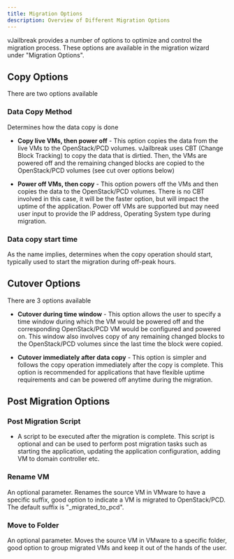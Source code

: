 ```yaml
---
title: Migration Options
description: Overview of Different Migration Options
---
```


vJailbreak provides a number of options to optimize and control the migration process. These options are available in the migration wizard under "Migration Options".

## Copy Options
There are two options available

### Data Copy Method
Determines how the data copy is done

* **Copy live VMs, then power off** - This option copies the data from the live VMs to the OpenStack/PCD volumes. vJailbreak uses CBT (Change Block Tracking) to copy the data that is dirtied. Then, the VMs are powered off and the remaining changed blocks are copied to the OpenStack/PCD volumes (see cut over options below)

* **Power off VMs, then copy** - This option powers off the VMs and then copies the data to the OpenStack/PCD volumes. There is no CBT involved in this case, it will be the faster option, but will impact the uptime of the application. Power off VMs are supported but may need user input to provide the IP address, Operating System type during migration.

### Data copy start time
As the name implies, determines when the copy operation should start, typically used to start the migration during off-peak hours.

## Cutover Options
There are 3 options available

* **Cutover during time window** - This option allows the user to specify a time window during which the VM would be powered off and the corresponding OpenStack/PCD VM would be configured and powered on. This window also involves copy of any remaining changed blocks to the OpenStack/PCD volumes since the last time the block were copied.

* **Cutover immediately after data copy** - This option is simpler and follows the copy operation immediately after the copy is complete. This option is recommended for applications that have flexible uptime requirements and can be powered off anytime during the migration.


## Post Migration Options

### Post Migration Script
* A script to be executed after the migration is complete. This script is optional and can be used to perform post migration tasks such as starting the application, updating the application configuration, adding VM to domain controller etc.

### Rename VM
An optional parameter. Renames the source VM in VMware to have a specific suffix, good option to indicate a VM is migrated to OpenStack/PCD. The default suffix is "_migrated_to_pcd".

### Move to Folder
An optional parameter. Moves the source VM in VMware to a specific folder, good option to group migrated VMs and keep it out of the hands of the user.

